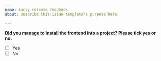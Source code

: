 ```yaml
---
name: Early release feedback
about: Describe this issue template's purpose here.

---
```


**Did you manage to install the frontend into a project? Please tick yes or no.**
-[ ] Yes
-[ ] No
